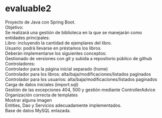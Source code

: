 # evaluable2

Proyecto de Java con Spring Boot.    
Objetivo:  
Se realizará una gestión de biblioteca en la que se manejarán como entidades principales:  
Libro: incluyendo la cantidad de ejemplares del libro.  
Usuario: podrá llevarse en préstamos los libros.  
Deberán implementarse los siguientes conceptos:  
Gestionado de versiones con git y subida a repositorio público de github  
Controladores:  
Controlador para la página inicial separado (home)  
Controlador para los libros: alta/baja/modificaciones/listados paginados  
Controlador para los usuarios: alta/baja/modificaciones/listados paginados  
Carga de datos iniciales (import.sql)  
Gestión de las excepciones 404, 500 y gestión mediante ControllerAdvice  
Organización correcta de templates  
Mostrar alguna imagen  
Entities, Dao y Servicios adecuadamente implementados.  
Base de datos MySQL enlazada.  
